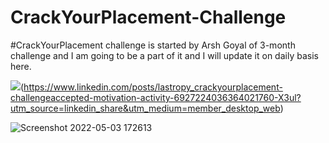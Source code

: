 # CrackYourPlacement-Challenge
#CrackYourPlacement challenge is started by Arsh Goyal of 3-month challenge and I am going to be a part of it and I will update it on daily basis here.


![](https://img.shields.io/badge/LinkedIn-0077B5?style=for-the-badge&logo=linkedin&logoColor=white)(https://www.linkedin.com/posts/lastropy_crackyourplacement-challengeaccepted-motivation-activity-6927224036364021760-X3ul?utm_source=linkedin_share&utm_medium=member_desktop_web)

![Screenshot 2022-05-03 172613](https://user-images.githubusercontent.com/67953167/166454923-04f17e57-0f01-4400-964f-66fb92ec22d0.png)
